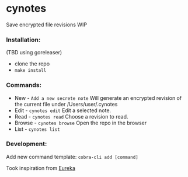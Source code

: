 # cynotes
Save encrypted file revisions 
WIP

### Installation:
(TBD using goreleaser)
- clone the repo 
- ``make install``

### Commands: 

- New - ``Add a new secrete note``
Will generate an encrypted revision of the current file under /Users/user/.cynotes
- Edit - ``cynotes edit`` Edit a selected note.
- Read - ``cynotes read`` Choose a revision to read.
- Browse - ``cynotes browse`` Open the repo in the browser
- List - ``cynotes list``

### Development:

Add new command template: ``cobra-cli add [command]``


Took inspiration from [Eureka](https://github.com/simeg/eureka)